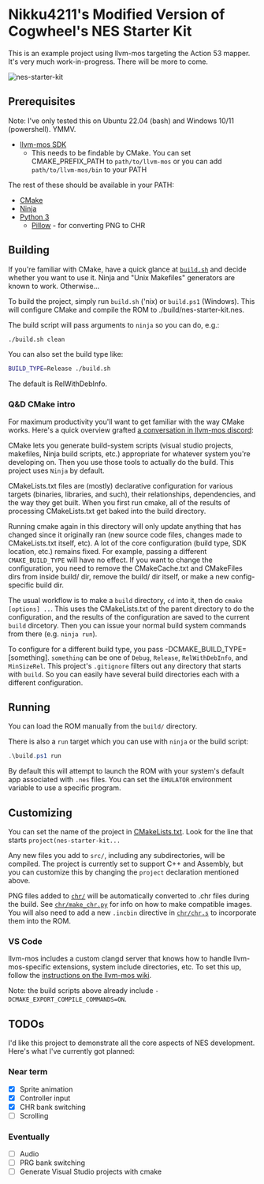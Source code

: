 # Nikku4211's Modified Version of Cogwheel's NES Starter Kit

This is an example project using llvm-mos targeting the Action 53 mapper. It's very much work-in-progress. There will be more to come.

![nes-starter-kit](https://github.com/cogwheel/nes-starter-kit/assets/2105215/e4b32ece-9fce-4696-8c72-0c00c4c274be)

## Prerequisites

Note: I've only tested this on Ubuntu 22.04 (bash) and Windows 10/11 (powershell). YMMV.

- [llvm-mos SDK](https://github.com/llvm-mos/llvm-mos-sdk#download)
  - This needs to be findable by CMake. You can set CMAKE_PREFIX_PATH to `path/to/llvm-mos` or you can add `path/to/llvm-mos/bin` to your PATH

The rest of these should be available in your PATH:

- [CMake](https://cmake.org/download/)
- [Ninja](https://ninja-build.org/)
- [Python 3](https://www.python.org/downloads/)
  - [Pillow](https://pillow.readthedocs.io/en/stable/) - for converting PNG to CHR

## Building

If you're familiar with CMake, have a quick glance at [`build.sh`](build.sh) and decide whether you want to use it. Ninja and "Unix Makefiles" generators are known to work. Otherwise...

To build the project, simply run `build.sh` ('nix) or `build.ps1` (Windows). This will configure CMake and compile the ROM to ./build/nes-starter-kit.nes.

The build script will pass arguments to `ninja` so you can do, e.g.:

```sh
./build.sh clean
```

You can also set the build type like:

```sh
BUILD_TYPE=Release ./build.sh
```

The default is RelWithDebInfo.

### Q&D CMake intro

For maximum productivity you'll want to get familiar with the way CMake works. Here's a quick overview grafted [a conversation in llvm-mos discord](https://discord.com/channels/1058149494107148399/1058150812691476593/1147638891894034603):

CMake lets you generate build-system scripts (visual studio projects, makefiles, Ninja build scripts, etc.) appropriate for whatever system you're developing on. Then you use those tools to actually do the build. This project uses `Ninja` by default.

CMakeLists.txt files are (mostly) declarative configuration for various targets (binaries, libraries, and such), their relationships, dependencies, and the way they get built. When you first run cmake, all of the results of processing CMakeLists.txt get baked into the build directory.

Running cmake again in this directory will only update anything that has changed since it originally ran (new source code files, changes made to CMakeLists.txt itself, etc). A lot of the core configuration (build type, SDK location, etc.) remains fixed. For example, passing a different `CMAKE_BUILD_TYPE` will have no effect. If you want to change the configuration, you need to remove the CMakeCache.txt and CMakeFiles dirs from inside build/ dir, remove the build/ dir itself, or make a new config-specific build dir.

The usual workflow is to make a `build` directory, `cd` into it, then do `cmake [options] ..`. This uses the CMakeLists.txt of the parent directory to do the configuration, and the results of the configuration are saved to the current `build` dircetory. Then you can issue your normal build system commands from there (e.g. `ninja run`).

To configure for a different build type, you pass -DCMAKE_BUILD_TYPE=[something]. `something` can be one of `Debug`, `Release`, `RelWithDebInfo`, and `MinSizeRel`. This project's `.gitignore` filters out any directory that starts with `build`. So you can easily have several build directories each with a different configuration.

## Running

You can load the ROM manually from the `build/` directory.

There is also a `run` target which you can use with `ninja` or the build script:

```powershell
.\build.ps1 run
```

By default this will attempt to launch the ROM with your system's default app associated with `.nes` files. You can set the `EMULATOR` environment variable to use a specific program.

## Customizing

You can set the name of the project in [CMakeLists.txt](CMakeLists.txt). Look for the line that starts `project(nes-starter-kit...`

Any new files you add to `src/`, including any subdirectories, will be compiled. The project is currently set to support C++ and Assembly, but you can customize this by changing the `project` declaration mentioned above.

PNG files added to [`chr/`](chr/) will be automatically converted to .chr files during the build. See [`chr/make_chr.py`](chr/make_chr.py) for info on how to make compatible images. You will also need to add a new `.incbin` directive in [`chr/chr.s`](chr/chr.s) to incorporate them into the ROM.

### VS Code

llvm-mos includes a custom clangd server that knows how to handle llvm-mos-specific extensions, system include directories, etc. To set this up, follow the [instructions on the llvm-mos wiki](https://llvm-mos.org/wiki/Clangd).

Note: the build scripts above already include `-DCMAKE_EXPORT_COMPILE_COMMANDS=ON`.

## TODOs

I'd like this project to demonstrate all the core aspects of NES development. Here's what I've currently got planned:

### Near term

- [X] Sprite animation
- [X] Controller input
- [X] CHR bank switching
- [ ] Scrolling

### Eventually

- [ ] Audio
- [ ] PRG bank switching
- [ ] Generate Visual Studio projects with cmake
